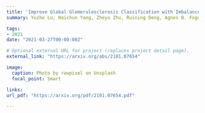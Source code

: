 ```yaml
---
title: 'Improve Global Glomerulosclerosis Classification with Imbalanced Data using CircleMix Augmentation'
summary: Yuzhe Lu, Haichun Yang, Zheyu Zhu, Ruining Deng, Agnes B. Fogo, **Yuankai Huo** <br> ***SPIE*** **(2021)**

tags:
- 2021
date: "2021-03-27T00:00:00Z"

# Optional external URL for project (replaces project detail page).
external_link: "https://arxiv.org/abs/2101.07654"

image:
  caption: Photo by rawpixel on Unsplash
  focal_point: Smart

links:
url_pdf: "https://arxiv.org/pdf/2101.07654.pdf"

---
```

